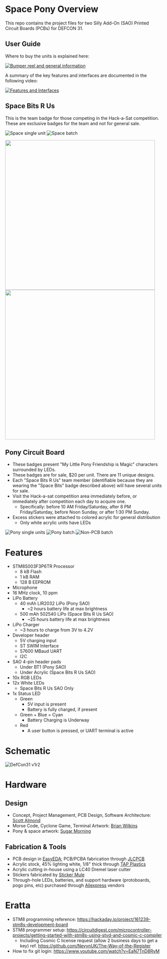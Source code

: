 # Space Pony Overview

This repo contains the project files for two Silly Add-On (SAO) Printed Circuit Boards (PCBs) for DEFCON 31.

## User Guide

Where to buy the units is explained here:

[![Bumper reel and general information](https://img.youtube.com/vi/0cRPfB8QzD0/0.jpg)](https://www.youtube.com/watch?v=0cRPfB8QzD0)

A summary of the key features and interfaces are documented in the following video:

[![Features and Interfaces](https://img.youtube.com/vi/cUO3zqiO3F0/0.jpg)](https://www.youtube.com/watch?v=cUO3zqiO3F0)

## Space Bits R Us

This is the team badge for those competing in the Hack-a-Sat competition.  These are exclusive badges for the team and not for general sale.

![Space single unit](/doc/space_design.jpg) ![Space batch](/doc/space_batch.jpg)

<img src="/doc/space_design.jpg" width="480"><img src="/doc/space_batch.jpg" width="480">

## Pony Circuit Board

- These badges present "My Little Pony Friendship is Magic" characters surrounded by LEDs.
- These badges are for sale, $20 per unit.  There are 11 unique designs.
- Each "Space Bits R Us" team member (identifiable because they are wearing the "Space Bits" badge described above) will have several units for sale.
- Visit the Hack-a-sat competition area immediately before, or immediately after competition each day to acquire one.
	- Specifically: before 10 AM Friday/Saturday, after 8 PM Friday/Saturday, before Noon Sunday, or after 1:30 PM Sunday.
- Excess stickers were attached to colored acrylic for general distribution
	- Only white acrylic units have LEDs

![Pony single units](/doc/pcb_pony_designs.jpg) ![Pony batch](/doc/pony_batch.jpg) ![Non-PCB batch](/doc/non-pcb_pony_designs.jpg)

# Features

- STM8S003F3P6TR Processor
	- 8 kB Flash
	- 1 kB RAM
	- 128 B EEPROM
- Microphone
- 16 MHz clock, 10 ppm
- LiPo Battery
	- 40 mAh LIR2032 LiPo (Pony SAO)
		- ~2 hours battery life at max brightness
	- 500 mAh 502540 LiPo (Space Bits R Us SAO)
		- ~25 hours battery life at max brightness
- LiPo Charger
	- ~3 hours to charge from 3V to 4.2V
- Developer header
	- 5V charging input
	- ST SWIM Interface
	- 57600 MBaud UART
	- I2C
- SAO 4-pin header pads
	- Under BT1 (Pony SAO)
	- Under Acrylic (Space Bits R Us SAO)
- 10x RGB LEDs
- 12x White LEDs
	- Space Bits R Us SAO Only
- 1x Status LED
	- Green
		- 5V input is present
		- Battery is fully charged, if present
	- Green + Blue = Cyan
		- Battery Charging is Underway
	- Red
		- A user button is pressed, or UART terminal is active

# Schematic

![DefCon31 v1r2](/pcb/fab/v1r2/schematic.png)

# Hardware

## Design

- Concept, Project Management, PCB Design, Software Architecture: [Scott Almond](https://github.com/scottalmond)
- Morse Code, Cyclone Game, Terminal Artwork: [Brian Wilkins](SpaceHamBrian@gmail.com)
- Pony & space artwork: [Sugar Morning](https://twitter.com/itssugarmorning)

## Fabrication & Tools

- PCB design in [EasyEDA](https://easyeda.com/); PCB/PCBA fabrication through [JLCPCB](https://jlcpcb.com/)
- Acrylic stock, 45% lighting white, 1/8" thick through [TAP Plastics](https://www.tapplastics.com/)
- Acrylic cutting in-house using a LC40 Dremel laser cutter
- Stickers fabricated by [Sticker Mule](https://www.stickermule.com/)
- Through-hole LEDs, batteries, and support hardware (protoboards, pogo pins, etc) purchased through [Aliexpress](https://www.aliexpress.us) vendors

# Eratta

- STM8 programming reference: https://hackaday.io/project/161239-stm8s-development-board
- STM8 programmer setup: https://circuitdigest.com/microcontroller-projects/getting-started-with-stm8s-using-stvd-and-cosmic-c-compiler
	- Including Cosmic C license request (allow 2 business days to get a key) ref. https://github.com/NevynUK/The-Way-of-the-Register
- How to fix git login: https://www.youtube.com/watch?v=EaN7TnD8RvM